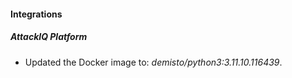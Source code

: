 
#### Integrations

##### AttackIQ Platform
- Updated the Docker image to: *demisto/python3:3.11.10.116439*.



